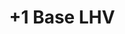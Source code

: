 ---
title: "+1 Base LHV"
canonical: "skill/plus-1-base-lhv"
canonical_title: "Awakened Olog Loresheet"
lists:
    - awakened-olog-loresheet
tier: 4
osp_cost: 60
prerequisites: ["awakened-olog-loresheet/plus-2-lhv", " & ", "Body Dev 2"]
replacement: true
ladder: "+lhv"
weight: 20
---